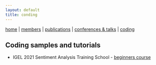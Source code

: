 ```yaml
---
layout: default
title: conding
---
```


[home](index.md) | [members](members.md) | [publications](publications.md) | [conferences & talks](conf_talks.md) | [coding](sa_coding.md)

## Coding samples and tutorials

  - IGEL 2021 Sentiment Analysis Training School - [beginners course](code_and_scripts\IGEL_2021_Sentiment_Analysis_TS_Beginners_Grisot_G)

